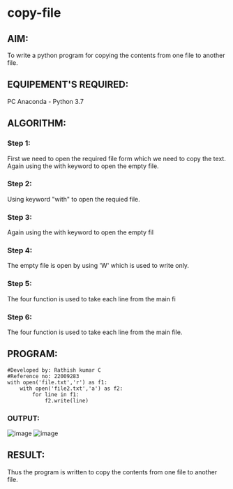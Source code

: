 # copy-file
## AIM:
To write a python program for copying the contents from one file to another file.
## EQUIPEMENT'S REQUIRED: 
PC
Anaconda - Python 3.7
## ALGORITHM: 
### Step 1:
First we need to open the required file form which we need to copy the text.
Again using the with keyword to open the empty file.
### Step 2: 
Using keyword "with" to open the requied file. 
### Step 3: 
Again using the with keyword to open the empty fil
### Step 4:  
The empty file is open by using 'W' which is used to write only.
### Step 5: 
The four function is used to take each line from the main fi
### Step 6: 
The four function is used to take each line from the main file.
## PROGRAM:
```
#Developed by: Rathish kumar C
#Reference no: 22009283
with open('file.txt','r') as f1:
    with open('file2.txt','a') as f2:
        for line in f1:
            f2.write(line)
```
### OUTPUT:

![image](https://user-images.githubusercontent.com/120539398/214825193-b71c31b3-8375-4f79-8873-8de016972219.png)
![image](https://user-images.githubusercontent.com/120539398/214825359-bc7495b1-3df6-411d-ab53-92a1bdd749a3.png)


## RESULT:
Thus the program is written to copy the contents from one file to another file.
